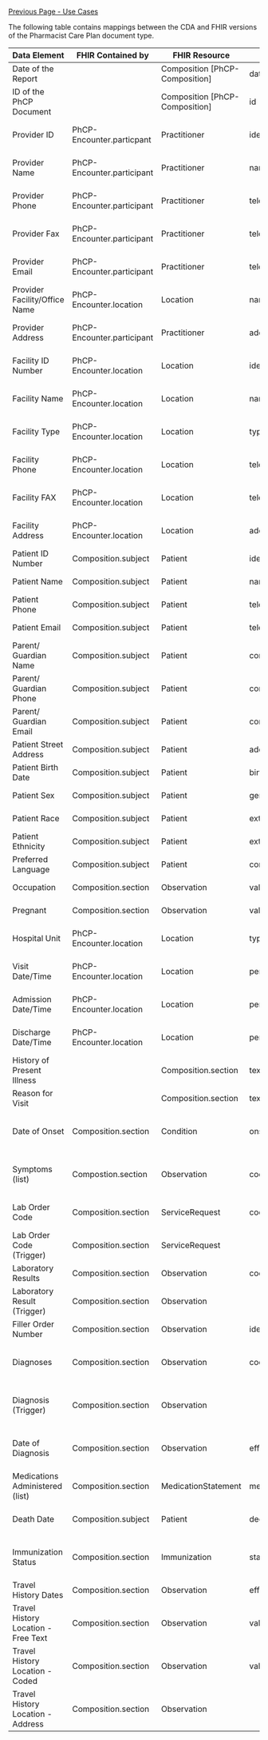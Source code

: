 [Previous Page - Use Cases](UseCases.html)

The following table contains mappings between the CDA and FHIR versions of the Pharmacist Care Plan document type. 

<table class="table table-bordered table-hover table-condensed">
<thead><tr><th title="Field #1">Data Element</th>
<th title="Field #2">FHIR Contained by</th>
<th title="Field #3">FHIR Resource</th>
<th title="Field #4">FHIR Element Path</th>
<th title="Field #5">CDA Section</th>
<th title="Field #6">CDA Mapping</th>
</tr></thead>
<tbody><tr>
<td>Date of the Report</td>
<td> </td>
<td>Composition [PhCP-Composition]</td>
<td>date</td>
<td>US Realm Header (V3)</td>
<td>ClinicalDocument/effectiveTime</td>
</tr>
<tr>
<td>ID of the PhCP Document</td>
<td> </td>
<td>Composition [PhCP-Composition]</td>
<td>id</td>
<td>US Realm Header (V3)</td>
<td>ClinicalDocument/id</td>
</tr>
<tr>
<td>Provider ID</td>
<td>PhCP-Encounter.particpant</td>
<td>Practitioner</td>
<td>identifier</td>
<td>Pharmacist Care Plan Document</td>
<td>ClinicalDocument/componentOf/encompassingEncounter/responsibleParty/assignedEntity/id</td>
</tr>
<tr>
<td>Provider Name</td>
<td>PhCP-Encounter.participant</td>
<td>Practitioner</td>
<td>name</td>
<td>Pharmacist Care Plan Document</td>
<td>ClinicalDocument/componentOf/encompassingEncounter/responsibleParty/assignedEntity/assignedPerson/name</td>
</tr>
<tr>
<td>Provider Phone</td>
<td>PhCP-Encounter.participant</td>
<td>Practitioner</td>
<td>telecom[system=&quot;phone&quot;]</td>
<td>Pharmacist Care Plan Document</td>
<td>ClinicalDocument/componentOf/encompassingEncounter/responsibleParty/assignedEntity/telecom</td>
</tr>
<tr>
<td>Provider Fax</td>
<td>PhCP-Encounter.participant</td>
<td>Practitioner</td>
<td>telecom[system=&quot;fax&quot;]</td>
<td>Pharmacist Care Plan Document</td>
<td>ClinicalDocument/componentOf/encompassingEncounter/responsibleParty/assignedEntity/telecom</td>
</tr>
<tr>
<td>Provider Email</td>
<td>PhCP-Encounter.participant</td>
<td>Practitioner</td>
<td>telecom[system=&quot;email&quot;]</td>
<td>Pharmacist Care Plan Document</td>
<td>ClinicalDocument/componentOf/encompassingEncounter/responsibleParty/assignedEntity/telecom</td>
</tr>
<tr>
<td>Provider Facility/Office Name</td>
<td>PhCP-Encounter.location</td>
<td>Location</td>
<td>name</td>
<td>Pharmacist Care Plan Document</td>
<td>ClinicalDocument/componentOf/encompassingEncounter/location</td>
</tr>
<tr>
<td>Provider Address</td>
<td>PhCP-Encounter.participant</td>
<td>Practitioner</td>
<td>address</td>
<td>Pharmacist Care Plan Document</td>
<td>ClinicalDocument/componentOf/encompassingEncounter/responsibleParty/assignedEntity/addr</td>
</tr>
<tr>
<td>Facility ID Number</td>
<td>PhCP-Encounter.location</td>
<td>Location</td>
<td>identifier</td>
<td>Pharmacist Care Plan Document</td>
<td>ClinicalDocument/componentOf/encompassingEncounter/location/healthCareFacility/id</td>
</tr>
<tr>
<td>Facility Name</td>
<td>PhCP-Encounter.location</td>
<td>Location</td>
<td>name</td>
<td>Pharmacist Care Plan Document</td>
<td>ClinicalDocument/componentOf/encompassingEncounter/location/healthCareFacility/serviceProviderOrganization/name</td>
</tr>
<tr>
<td>Facility Type</td>
<td>PhCP-Encounter.location</td>
<td>Location</td>
<td>type</td>
<td>Pharmacist Care Plan Document</td>
<td>ClinicalDocument/componentOf/encompassingEncounter/location/healthCareFacility/serviceProviderOrganization/code</td>
</tr>
<tr>
<td>Facility Phone</td>
<td>PhCP-Encounter.location</td>
<td>Location</td>
<td>telecom[system=&quot;phone&quot;]</td>
<td>Pharmacist Care Plan Document</td>
<td>ClinicalDocument/componentOf/encompassingEncounter/location/healthCareFacility/serviceProviderOrganization/telecom[@use=&quot;phone&quot;]</td>
</tr>
<tr>
<td>Facility FAX</td>
<td>PhCP-Encounter.location</td>
<td>Location</td>
<td>telecom[system=&quot;fax&quot;]</td>
<td>Pharmacist Care Plan Document</td>
<td>ClinicalDocument/componentOf/encompassingEncounter/location/healthCareFacility/serviceProviderOrganization/telecom</td>
</tr>
<tr>
<td>Facility Address</td>
<td>PhCP-Encounter.location</td>
<td>Location</td>
<td>address</td>
<td>Pharmacist Care Plan Document</td>
<td>ClinicalDocument/componentOf/encompassingEncounter/location/healthCareFacility/location/addr</td>
</tr>
<tr>
<td>Patient ID Number</td>
<td>Composition.subject</td>
<td>Patient</td>
<td>identifier</td>
<td>US Realm Header (V3)</td>
<td>ClinicalDocument/recordTarget/patientRole/id</td>
</tr>
<tr>
<td>Patient Name</td>
<td>Composition.subject</td>
<td>Patient</td>
<td>name</td>
<td>US Realm Header (V3)</td>
<td>ClinicalDocument/recordTarget/patientRole/patient/name</td>
</tr>
<tr>
<td>Patient Phone</td>
<td>Composition.subject</td>
<td>Patient</td>
<td>telecom[system=&quot;phone&quot;]</td>
<td>US Realm Header (V3)</td>
<td>ClinicalDocument/recordTarget/patientRole/telecom</td>
</tr>
<tr>
<td>Patient Email</td>
<td>Composition.subject</td>
<td>Patient</td>
<td>telecom[system=&quot;email&quot;]</td>
<td>US Realm Header (V3)</td>
<td>ClinicalDocument/recordTarget/patientRole/telecom</td>
</tr>
<tr>
<td>Parent/ Guardian Name</td>
<td>Composition.subject</td>
<td>Patient</td>
<td>contact</td>
<td>US Realm Header (V3)</td>
<td>ClinicalDocument/recordTarget/patientRole/patient/guardian/guardianPerson/name</td>
</tr>
<tr>
<td>Parent/ Guardian Phone</td>
<td>Composition.subject</td>
<td>Patient</td>
<td>contact.telecom[system=&quot;phone&quot;]</td>
<td>US Realm Header (V3)</td>
<td>ClinicalDocument/recordTarget/patientRole/patient/guardian/telecom</td>
</tr>
<tr>
<td>Parent/ Guardian Email</td>
<td>Composition.subject</td>
<td>Patient</td>
<td>contact.telecom[system=&quot;email&quot;]</td>
<td>US Realm Header (V3)</td>
<td>ClinicalDocument/recordTarget/patientRole/patient/guardian/telecom</td>
</tr>
<tr>
<td>Patient Street Address</td>
<td>Composition.subject</td>
<td>Patient</td>
<td>address</td>
<td>US Realm Header (V3)</td>
<td>ClinicalDocument/recordTarget/patientRole/addr</td>
</tr>
<tr>
<td>Patient Birth Date</td>
<td>Composition.subject</td>
<td>Patient</td>
<td>birthDate</td>
<td>US Realm Header (V3)</td>
<td>ClinicalDocument/recordTarget/patientRole/patient/birthTime</td>
</tr>
<tr>
<td>Patient Sex</td>
<td>Composition.subject</td>
<td>Patient</td>
<td>gender</td>
<td>US Realm Header (V3)</td>
<td>ClinicalDocument/recordTarget/patientRole/patient/administrativeGenderCode</td>
</tr>
<tr>
<td>Patient Race</td>
<td>Composition.subject</td>
<td>Patient</td>
<td>extension</td>
<td>US Realm Header (V3)</td>
<td>ClinicalDocument/recordTarget/patientRole/patient/raceCode</td>
</tr>
<tr>
<td>Patient Ethnicity</td>
<td>Composition.subject</td>
<td>Patient</td>
<td>extension</td>
<td>US Realm Header (V3)</td>
<td>ClinicalDocument/recordTarget/patientRole/patient/ethnicGroupCode</td>
</tr>
<tr>
<td>Preferred Language</td>
<td>Composition.subject</td>
<td>Patient</td>
<td>communication.language</td>
<td>US Realm Header (V3)</td>
<td>ClinicalDocument/recordTarget/patientRole/patient/languageCommunication</td>
</tr>
<tr>
<td>Occupation</td>
<td>Composition.section</td>
<td>Observation</td>
<td>value</td>
<td>Social History Section (V3)</td>
<td>Social History Observation (V3)/code</td>
</tr>
<tr>
<td>Pregnant</td>
<td>Composition.section</td>
<td>Observation</td>
<td>value</td>
<td>Social History Section (V3)</td>
<td>Pregnancy Observation/code</td>
</tr>
<tr>
<td>Hospital Unit</td>
<td>PhCP-Encounter.location</td>
<td>Location</td>
<td>type</td>
<td>Pharmacist Care Plan Document</td>
<td>ClinicalDocument/componentOf/encompassingEncounter/location/healthCareFacility/code</td>
</tr>
<tr>
<td>Visit Date/Time</td>
<td>PhCP-Encounter.location</td>
<td>Location</td>
<td>period.start</td>
<td>Pharmacist Care Plan Document</td>
<td>ClinicalDocument/componentOf/encompassingEncounter/effectiveTime/low</td>
</tr>
<tr>
<td>Admission Date/Time</td>
<td>PhCP-Encounter.location</td>
<td>Location</td>
<td>period.start</td>
<td>Pharmacist Care Plan Document</td>
<td>ClinicalDocument/componentOf/encompassingEncounter/effectiveTime/low</td>
</tr>
<tr>
<td>Discharge Date/Time</td>
<td>PhCP-Encounter.location</td>
<td>Location</td>
<td>period.end</td>
<td>Pharmacist Care Plan Document</td>
<td>ClinicalDocument/componentOf/encompassingEncounter/effectiveTime/high</td>
</tr>
<tr>
<td>History of Present Illness</td>
<td> </td>
<td>Composition.section</td>
<td>text</td>
<td>History of Present Illness Section</td>
<td>text</td>
</tr>
<tr>
<td>Reason for Visit</td>
<td> </td>
<td>Composition.section</td>
<td>text</td>
<td>Reason for Visit Section</td>
<td>text</td>
</tr>
<tr>
<td>Date of Onset</td>
<td>Composition.section</td>
<td>Condition</td>
<td>onset</td>
<td>Problem Section (entries required) (V3)</td>
<td>Problem Concern Act (V3)/Problem Observation (V3)/effectiveTime + Problem Concern Act (V3)/Initial Case Report Trigger Code Problem Observation/effectiveTime</td>
</tr>
<tr>
<td>Symptoms (list)</td>
<td>Compostion.section</td>
<td>Observation</td>
<td>code</td>
<td>Problem Section (entries required) (V3)</td>
<td>Problem Concern Act (V3)/Problem Observation (V3)/value</td>
</tr>
<tr>
<td>Lab Order Code</td>
<td>Composition.section</td>
<td>ServiceRequest</td>
<td>code</td>
<td>Plan of Treatment Section (V2)</td>
<td>Planned Observation (V2)/code</td>
</tr>
<tr>
<td>Lab Order Code (Trigger)</td>
<td>Composition.section</td>
<td>ServiceRequest</td>
<td> </td>
<td>Plan of Treatment</td>
<td> </td>
</tr>
<tr>
<td>Laboratory Results</td>
<td>Composition.section</td>
<td>Observation</td>
<td>code OR value</td>
<td>Results Section (V3)</td>
<td>Result Observation (V3)/code OR Result Observation (V3)/value</td>
</tr>
<tr>
<td>Laboratory Result (Trigger)</td>
<td>Composition.section</td>
<td>Observation</td>
<td> </td>
<td>Results Section (V3)</td>
<td> </td>
</tr>
<tr>
<td>Filler Order Number</td>
<td>Composition.section</td>
<td>Observation</td>
<td>identifier</td>
<td>Results Section (V3)</td>
<td>Result Organizer (V3)/id</td>
</tr>
<tr>
<td>Diagnoses</td>
<td>Composition.section</td>
<td>Observation</td>
<td>code</td>
<td>Problem Section (entries required) (V3)</td>
<td>Problem Observation (V3)/code</td>
</tr>
<tr>
<td>Diagnosis (Trigger)</td>
<td>Composition.section</td>
<td>Observation</td>
<td> </td>
<td>Problem Section (entries required) (V3)</td>
<td> </td>
</tr>
<tr>
<td>Date of Diagnosis</td>
<td>Composition.section</td>
<td>Observation</td>
<td>effective[x]</td>
<td>Problem Section (entries required) (V3)</td>
<td>Problem Observation (V3)/effectiveTime</td>
</tr>
<tr>
<td>Medications Administered (list)</td>
<td>Composition.section</td>
<td>MedicationStatement</td>
<td>medication[x]</td>
<td>Medications Administered Section (V2)</td>
<td>Medication Information (V2)/manufacturedMaterial/code</td>
</tr>
<tr>
<td>Death Date</td>
<td>Composition.subject</td>
<td>Patient</td>
<td>deceased[x]</td>
<td>Pharamacist Care Plan Document</td>
<td>ClinicalDocument/recordTarget/patientRole/patient/sdtc:deceasedInd</td>
</tr>
<tr>
<td>Immunization Status</td>
<td>Composition.section</td>
<td>Immunization</td>
<td>status</td>
<td>Immunizations Section (entries required) (V3)</td>
<td>Immunization Activity (V3)/statusCode</td>
</tr>
<tr>
<td>Travel History Dates</td>
<td>Composition.section</td>
<td>Observation</td>
<td>effective[x]</td>
<td>Social History Section (V3)</td>
<td> </td>
</tr>
<tr>
<td>Travel History Location - Free Text</td>
<td>Composition.section</td>
<td>Observation</td>
<td>valueCodeableConcept.text</td>
<td>Social History Section (V3)</td>
<td> </td>
</tr>
<tr>
<td>Travel History Location - Coded</td>
<td>Composition.section</td>
<td>Observation</td>
<td>valueCodeableConcept.coding</td>
<td>Social History Section (V3)</td>
<td> </td>
</tr>
<tr>
<td>Travel History Location - Address</td>
<td>Composition.section</td>
<td>Observation</td>
<td> </td>
<td>Social History Section (V3)</td>
<td> </td>
</tr>
</tbody></table>

